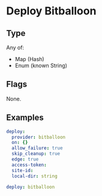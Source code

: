 # Deploy Bitballoon



## Type

Any of:

* Map (Hash)
* Enum (known String)

## Flags

None.


## Examples

```yaml
deploy:
  provider: bitballoon
  on: {}
  allow_failure: true
  skip_cleanup: true
  edge: true
  access-token: 
  site-id: 
  local-dir: string
```

```yaml
deploy: bitballoon

```
